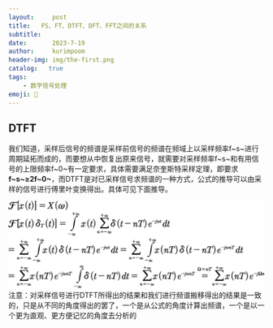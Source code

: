 ```yaml
---
layout:     post
title:   FS、FT、DTFT、DFT、FFT之间的关系
subtitle:   
date:       2023-7-19
author:     kurimpoom
header-img: img/the-first.png
catalog:   true
tags: 
    - 数字信号处理
emoji: 🦍
---
```


## DTFT
我们知道，采样后信号的频谱是采样前信号的频谱在频域上以采样频率f~s~进行周期延拓而成的，而要想从中恢复出原来信号，就需要对采样频率f~s~和有用信号的上限频率f~0~有一定要求，具体需要满足奈奎斯特采样定理，即要求 **f~s~≥2f~0~**，而DTFT是对已采样信号求频谱的一种方式，公式的推导可以由采样的信号进行傅里叶变换得出。具体可见下面推导。  
  
![图1.DTFE推导](https://github.com/Kurimpoom/kurimpoom.github.io/blob/master/_posts/images/post-1.png?raw=true)
注意：对采样信号进行DTFT所得出的结果和我们进行频谱搬移得出的结果是一致的，只是从不同的角度得出的罢了，一个是从公式的角度计算出频谱，一个是以一个更为直观、更方便记忆的角度去分析的